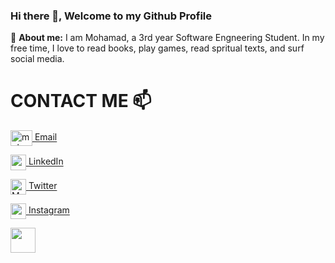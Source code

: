 ### Hi there 👋, Welcome to my Github Profile

<!--
**Mohamad-Zafar/Mohamad-Zafar** is a ✨ _special_ ✨ repository because its `README.md` (this file) appears on your GitHub profile.

Here are some ideas to get you started:

- 🔭 I’m currently working on ...
- 🌱 I’m currently learning ...
- 👯 I’m looking to collaborate on ...
- 🤔 I’m looking for help with ...
- 💬 Ask me about ...
- 📫 How to reach me: ...
- 😄 Pronouns: ...
- ⚡ Fun fact: ...
-->

🔭 __About me:__  I am Mohamad, a 3rd year Software Engneering Student. In my free time, I love to read books, play games, read spritual texts, and surf social media. 

# CONTACT ME 📫
<a href="mailto:mohammadzafar749@gmail.com" target="blank"><img align="center" src="https://1000logos.net/wp-content/uploads/2018/05/Gmail-logo.png" alt="mohammadzafar749@gmail.com" height="25" width="35" /> [Email](mailto:mohammadzafar749@gmail.com)

<a href="https://www.linkedin.com/in/mohamadzafar/" target="blank"><img align="center" src="https://icon-library.com/images/linkedin-icon-eps/linkedin-icon-eps-29.jpg" alt="mohamadzafar" height="25" width="25" /> [LinkedIn](https://www.linkedin.com/in/mohamadzafar/)

<a href="https://twitter.com/MohamadZafar8" target="blank"><img align="center" src="https://assets.stickpng.com/images/580b57fcd9996e24bc43c53e.png" alt="MohamadZafar8" height="25" width="25" />  [Twitter](https://twitter.com/MohamadZafar8)

<a href="https://www.linkedin.com/in/mohamadzafar/" target="blank"><img align="center" src="https://icon-library.net/icon/instagram-logo-icon-24.html" alt="mohamadzafar" height="25" width="25" /> [Instagram](https://www.linkedin.com/in/mohamadzafar/)
  
<a href="https://www.instagram.com/_.mohammad17/">
<img align="left"  width="40px" src="https://media.giphy.com/media/SwyH7oWi2vhkOjCwiJ/giphy.gif" /></a>
